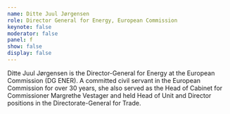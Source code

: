 ```yaml
---
name: Ditte Juul Jørgensen
role: Director General for Energy, European Commission
keynote: false
moderator: false
panel: f
show: false
display: false
---
```


Ditte Juul Jørgensen is the Director-General for Energy at the European Commission (DG ENER). A committed civil servant in the European Commission for over 30 years, she also served as the Head of Cabinet for Commissioner Margrethe Vestager and held Head of Unit and Director positions in the Directorate-General for Trade.
